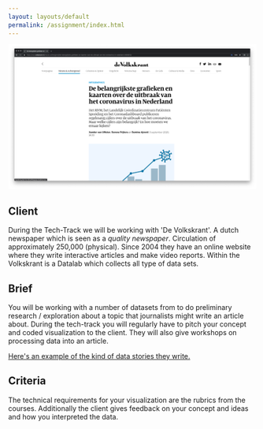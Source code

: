```yaml
---
layout: layouts/default
permalink: /assignment/index.html
---
```


![Volkskrant Article](img/volkskrant.png)

## Client

During the Tech-Track we will be working with 'De Volkskrant'. A dutch newspaper which is seen as a _quality newspaper_. Circulation of approximately 250,000 (physical). Since 2004 they have an online website where they write interactive articles and make video reports. Within the Volkskrant is a Datalab which collects all type of data sets. 


## Brief

You will be working with a number of datasets from to do preliminary research / exploration about a topic that journalists might write an article about. During the tech-track you will regularly have to pitch your concept and coded visualization to the client. They will also give workshops on processing data into an article. 

[Here's an example of the kind of data stories they write.](https://www.volkskrant.nl/nieuws-achtergrond/corona-wereldwijd-cijfers-over-het-coronavirus-in-alle-landen-op-een-rij~b14e8079/)

## Criteria

The technical requirements for your visualization are the rubrics from the courses. Additionally the client gives feedback on your concept and ideas and how you interpreted the data.
